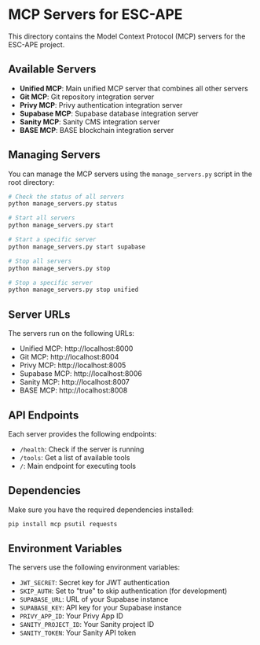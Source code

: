 # MCP Servers for ESC-APE

This directory contains the Model Context Protocol (MCP) servers for the ESC-APE project.

## Available Servers

- **Unified MCP**: Main unified MCP server that combines all other servers
- **Git MCP**: Git repository integration server
- **Privy MCP**: Privy authentication integration server
- **Supabase MCP**: Supabase database integration server
- **Sanity MCP**: Sanity CMS integration server
- **BASE MCP**: BASE blockchain integration server

## Managing Servers

You can manage the MCP servers using the `manage_servers.py` script in the root directory:

```bash
# Check the status of all servers
python manage_servers.py status

# Start all servers
python manage_servers.py start

# Start a specific server
python manage_servers.py start supabase

# Stop all servers
python manage_servers.py stop

# Stop a specific server
python manage_servers.py stop unified
```

## Server URLs

The servers run on the following URLs:

- Unified MCP: http://localhost:8000
- Git MCP: http://localhost:8004
- Privy MCP: http://localhost:8005
- Supabase MCP: http://localhost:8006
- Sanity MCP: http://localhost:8007
- BASE MCP: http://localhost:8008

## API Endpoints

Each server provides the following endpoints:

- `/health`: Check if the server is running
- `/tools`: Get a list of available tools
- `/`: Main endpoint for executing tools

## Dependencies

Make sure you have the required dependencies installed:

```bash
pip install mcp psutil requests
```

## Environment Variables

The servers use the following environment variables:

- `JWT_SECRET`: Secret key for JWT authentication
- `SKIP_AUTH`: Set to "true" to skip authentication (for development)
- `SUPABASE_URL`: URL of your Supabase instance
- `SUPABASE_KEY`: API key for your Supabase instance
- `PRIVY_APP_ID`: Your Privy App ID
- `SANITY_PROJECT_ID`: Your Sanity project ID
- `SANITY_TOKEN`: Your Sanity API token
